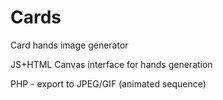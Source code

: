 # Cards
Card hands image generator

JS+HTML Canvas interface for hands generation

PHP - export to JPEG/GIF (animated sequence)

